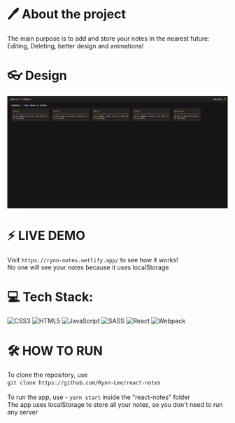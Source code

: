 # 🖊️ About the project
The main purpose is to add and store your notes
In the nearest future: Editing, Deleting, better design and animations!

# 👓 Design
![App design](https://github.com/Rynn-Lee/react-notes/blob/main/public/images/Design.png)

# ⚡ LIVE DEMO
Visit ```https://rynn-notes.netlify.app/``` to see how it works!<br>
No one will see your notes because it uses localStorage

# 💻 Tech Stack:
![CSS3](https://img.shields.io/badge/css3-%231572B6.svg?style=for-the-badge&logo=css3&logoColor=white) ![HTML5](https://img.shields.io/badge/html5-%23E34F26.svg?style=for-the-badge&logo=html5&logoColor=white) ![JavaScript](https://img.shields.io/badge/javascript-%23323330.svg?style=for-the-badge&logo=javascript&logoColor=%23F7DF1E) ![SASS](https://img.shields.io/badge/SASS-hotpink.svg?style=for-the-badge&logo=SASS&logoColor=white) ![React](https://img.shields.io/badge/react-%2320232a.svg?style=for-the-badge&logo=react&logoColor=%2361DAFB) ![Webpack](https://img.shields.io/badge/webpack-%238DD6F9.svg?style=for-the-badge&logo=webpack&logoColor=black)

# 🛠️ HOW TO RUN
To clone the repository, use<br>
```git clone https://github.com/Rynn-Lee/react-notes```<br><br>
To run the app, use - ```yarn start``` inside the "react-notes" folder<br>
The app uses localStorage to store all your notes, so you don't need to run any server